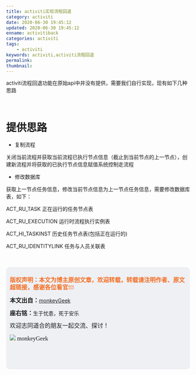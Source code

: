 ```yaml
---
title: activiti实现流程回退
category: activiti
date: 2020-06-30 19:45:12
updated: 2020-06-30 19:45:12
enname: activitiback
categories: activiti
tags:
	- activiti
keywords: activiti,activiti流程回退
permalink:
thumbnail:
---
```


activiti流程回退功能在原始api中并没有提供，需要我们自行实现，现有如下几种思路<!--more-->

</br>

# 提供思路

- 复制流程

关闭当前流程并获取当前流程已执行节点信息（截止到当前节点的上一节点），创建新流程并将获取的已执行节点信息赋值系统控制走流程



- 修改数据库

获取上一节点任务信息，修改当前节点信息为上一节点任务信息，需要修改数据库表，如下：

ACT_RU_TASK 正在运行的任务节点表

ACT_RU_EXECUTION 运行时流程执行实例表

ACT_HI_TASKINST 历史任务节点表(包括正在运行的)

ACT_RU_IDENTITYLINK 任务与人员关联表



</br>

</br>

<script>
var _hmt = _hmt || [];
(function() {
  var hm = document.createElement("script");
  hm.src = "https://hm.baidu.com/hm.js?2f798e6b269c8a40f12bef25d7f1876d";
  var s = document.getElementsByTagName("script")[0]; 
  s.parentNode.insertBefore(hm, s);
})();
</script>

<div style="height:260px; background-color:rgb(238,240,244); padding:10px;border-radius:10px;">
    <p style="color:#f36c21;font:bold 16px/20px 'kaiTi';">
      版权声明：本文为博主原创文章，欢迎转载，转载请注明作者、原文超链接，感谢各位看官!!!
    </p>
    <p>
      <span style="font:bold 16px/20px 'kaiTi';">本文出自：</span><a href="https://monkeyGeek369.github.io">monkeyGeek</a> 
    </p>
    <p>
      <span style="font:bold 16px/20px 'kaiTi';">座右铭：</span><span>生于忧患，死于安乐</span> 
    </p>
    <p>
      <span style="font:16px/20px 'kaiTi';">欢迎志同道合的朋友一起交流、探讨！</span> 
    </p>
    <img style="height:auto; width:auto;flot:left;" src="../../../../image/monkey64.png" /><span style="font:16px/20px 'kaiTi';flot:left;">   monkeyGeek</span>


